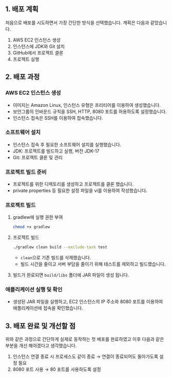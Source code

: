 ## 1. 배포 계획

처음으로 배포를 시도하면서 가장 간단한 방식을 선택했습니다. 계획은 다음과 같았습니다.

1. AWS EC2 인스턴스 생성
2. 인스턴스에 JDK와 Git 설치
3. GitHub에서 프로젝트 클론
4. 프로젝트 실행

## 2. 배포 과정

### AWS EC2 인스턴스 생성

- 이미지는 Amazon Linux, 인스턴스 유형은 프리티어를 이용하여 생성했습니다.
- 보안그룹의 인바운드 규칙을 SSH, HTTP, 8080 포트를 허용하도록 설정했습니다.
- 인스턴스 접속은 SSH를 이용하여 접속했습니다.

### 소프트웨어 설치

- 인스턴스 접속 후 필요한 소프트웨어 설치를 실행했습니다.
- JDK: 프로젝트를 빌드하고 실행, 버전 JDK-17
- Git: 프로젝트 클론 및 관리

### 프로젝트 빌드 준비

- 프로젝트를 위한 디렉토리를 생성하고 프로젝트를 클론 했습니다.
- private properties 등 필요한 설정 파일을 vi를 이용하여 작성했습니다.

### 프로젝트 빌드

1. gradlew에 실행 권한 부여

    ```bash
    chmod +x gradlew
    ```

2. 프로젝트 빌드

    ```bash
    ./gradlew clean build --exclude-task test
    ```

    - `clean`으로 기존 빌드를 삭제했습니다.
    - 빌드 시간을 줄이고 서버 부담을 줄이기 위해 테스트를 제외하고 빌드했습니다.
3. 빌드가 완료되면 `build/libs` 폴더에 JAR 파일이 생성 됩니다.

### 애플리케이션 실행 및 확인

- 생성된 JAR 파일을 실행하고, EC2 인스턴스의 IP 주소와 8080 포트를 이용하여 애플리케이션에 접속을 확인했습니다.

## 3. 배포 완료 및 개선할 점

위와 같은 과정으로 간단하게 실제로 동작하는 첫 배포를 완료하였고
이후 다음과 같은 부분을 개선 해야겠다고 생각했습니다.
1. 인스턴스 연결 종료 시 프로세스도 같이 종료 → 연결이 종료되어도 돌아가도록 설정 필요
2. 8080 포트 사용 → 80 포트를 사용하도록 설정